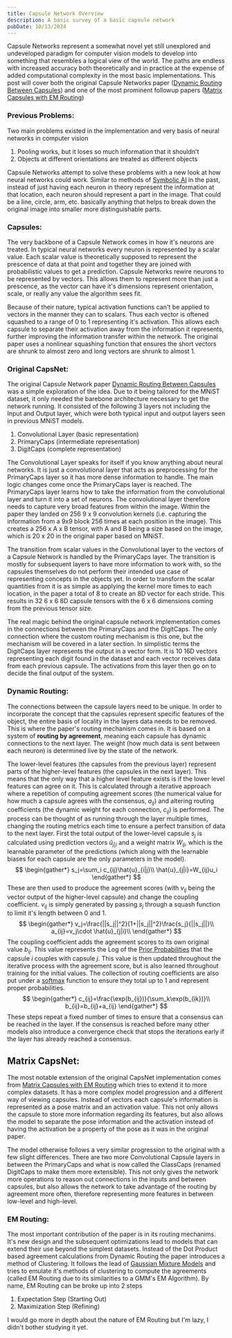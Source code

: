 ```yaml
---
title: Capsule Network Overview
description: A basic survey of a basic capsule network
pubDate: 10/13/2024
---
```

Capsule Networks represent a somewhat novel yet still unexplored and undeveloped paradigm for computer vision models to develop into something that resembles a logical view of the world. The paths are endless with increased accuracy both theoretically and in practice at the expense of added computational complexity in the most basic implementations. This post will cover both the original Capsule Networks paper ([Dynamic Routing Between Capsules](https://arxiv.org/abs/1710.09829)) and one of the most prominent followup papers ([Matrix Capsules with EM Routing](https://openreview.net/pdf?id=HJWLfGWRb))
### Previous Problems:
Two main problems existed in the implementation and very basis of neural networks in computer vision
1. Pooling works, but it loses so much information that it shouldn't
2. Objects at different orientations are treated as different objects

Capsule Networks attempt to solve these problems with a new look at how neural networks could work. Similar to methods of [Symbolic AI](https://www.datacamp.com/blog/what-is-symbolic-ai) in the past, instead of just having each neuron in theory represent the information at that location, each neuron should represent a part in the image. That could be a line, circle, arm, etc. basically anything that helps to break down the original image into smaller more distinguishable parts.
### Capsules:
The very backbone of a Capsule Network comes in how it's neurons are treated. In typical neural networks every neuron is represented by a scalar value. Each scalar value is theoretically supposed to represent the prescence of data at that point and together they are joined with probabilistic values to get a prediction. Capsule Networks rewire neurons to be represented by vectors. This allows them to represent more than just a prescence, as the vector can have it's dimensions represent orientation, scale, or really any value the algorithm sees fit.

Because of their nature, typical activation functions can't be applied to vectors in the manner they can to scalars. Thus each vector is oftened squashed to a range of 0 to 1 representing it's activation. This allows each capsule to separate their activation away from the information it represents, further improving the information transfer within the network. The original paper uses a nonlinear squashing function that ensures the short vectors are shrunk to almost zero and long vectors are shrunk to almost 1.

### Original CapsNet:
The original Capsule Network paper [Dynamic Routing Between Capsules](https://arxiv.org/abs/1710.09829) was a simple exploration of the idea. Due to it being tailored for the MNiST dataset, it only needed the barebone architecture necessary to get the network running. It consisted of the following 3 layers not including the Input and Output layer, which were both typical input and output layers seen in previous MNiST models.
1. Convolutional Layer (basic representation)
2. PrimaryCaps (intermediate representation)
3. DigitCaps (complete representation)

The Convolutional Layer speaks for itself if you know anything about neural networks. It is just a convolutional layer that acts as preprocessing for the PrimaryCaps layer so it has more dense information to handle. The main logic changes come once the PrimaryCaps layer is reached. The PrimaryCaps layer learns how to take the information from the convolutional layer and turn it into a set of neurons. The convolutional layer therefore needs to capture very broad features from within the image. Within the paper they landed on 256 9 x 9 convolution kernels (i.e. capturing the information from a 9x9 block 256 times at each position in the image). This creates a 256 x A x B tensor, with A and B being a size based on the image, which is 20 x 20 in the original paper based on MNiST.

The transition from scalar values in the Convolutional layer to the vectors of a Capsule Network is handled by the PrimaryCaps layer. The transition is mostly for subsequent layers to have more information to work with, so the capsules themselves do not perform their intended use case of representing concepts in the objects yet. In order to transform the scalar quantities from it is as simple as applying the kernel more times to each location, in the paper a total of 8 to create an 8D vector for each stride. This results in 32 6 x 6 8D capsule tensors with the 6 x 6 dimensions coming from the previous tensor size.

The real magic behind the original capsule network implementation comes in the connections between the PrimaryCaps and the DigitCaps. The only connection where the custom routing mechanism is this one, but the mechanism will be covered in a later section. In simplistic terms the DigitCaps layer represents the output in a vector form. It is 10 16D vectors representing each digit found in the dataset and each vector receives data from each previous capsule. The activations from this layer then go on to decide the final output of the system.
### Dynamic Routing:
The connections between the capsule layers need to be unique. In order to incorporate the concept that the capsules represent specific features of the object, the entire basis of locality in the layers data needs to be removed. This is where the paper's routing mechanism comes in. It is based on a system of **routing by agreement**, meaning each capsule has dynamic connections to the next layer. The weight (how much data is sent between each neuron) is determined live by the state of the network. 

The lower-level features (the capsules from the previous layer) represent parts of the higher-level features (the capsules in the next layer). This means that the only way that a higher level feature exists is if the lower level features can agree on it. This is calculated through a iterative approach where a repetition of computing agreement scores (the numerical value for how much a capsule agrees with the consensus, $a_{ij}$) and altering routing coefficients (the dynamic weight for each connection, $c_{ij}$) is performed. The process can be thought of as running through the layer multiple times, changing the routing metrics each time to ensure a perfect transition of data to the next layer. First the total output of the lower-level capsule $s_j$ is calculated using prediction vectors $\hat{u}_{j|i}$ and a weight matrix $W_{ij}$, which is the learnable parameter of the predictions (which along with the learnable biases for each capsule are the only parameters in the model).
$$
\begin{gather*}
s_j=\sum_i c_{ij}\hat{u}_{i|j}\\
\hat{u}_{j|i}=W_{ij}u_i
\end{gather*}
$$
These are then used to produce the agreement scores (with $v_{ij}$ being the vector output of the higher-level capsule) and change the coupling coefficient. $v_{ij}$ is simply generated by passing $s_j$ through a squash function to limit it's length between 0 and 1.
$$
\begin{gather*}
v_j=\frac{||s_j||^2}{1+||s_j||^2}\frac{s_j}{||s_j||}\\
a_{ij}=v_j\cdot \hat{u}_{j|i}\\
\end{gather*}
$$ 
The coupling coefficient adds the agreement scores to its own original value $b_{ij}$. This value represents the Log of the [Prior Probabilities](https://www.statlect.com/glossary/prior-probability) that the capsule $i$ couples with capsule $j$. This value is then updated throughout the iterative process with the agreement score, but is also learned throughout training for the initial values. The collection of routing coefficients are also put under a [softmax](https://medium.com/@hunter-j-phillips/a-simple-introduction-to-softmax-287712d69bac) function to ensure they total up to 1 and represent proper probabilities.
$$
\begin{gather*}
c_{ij}=\frac{\exp(b_{ij})}{\sum_k\exp(b_{ik})}\\
b_{ij}=b_{ij}+a_{ij}
\end{gather*}
$$
These steps repeat a fixed number of times to ensure that a consensus can be reached in the layer. If the consensus is reached before many other models also introduce a convergence check that stops the iterations early if the layer has already reached a consensus.

## Matrix CapsNet:
The most notable extension of the original CapsNet implementation comes from [Matrix Capsules with EM Routing](https://openreview.net/pdf?id=HJWLfGWRb) which tries to extend it to more complex datasets. It has a more complex model progression and a different way of viewing capsules. Instead of vectors each capsule's information is represented as a pose matrix and an activation value. This not only allows the capsule to store more information regarding its features, but also allows the model to separate the pose information and the activation instead of having the activation be a property of the pose as it was in the original paper.

The model otherwise follows a very similar progression to the original with a few slight differences. There are two more Convolutional Capsule layers in between the PrimaryCaps and what is now called the ClassCaps (renamed DigitCaps to make them more extensible). This not only gives the network more operations to reason out connections in the inputs and between capsules, but also allows the network to take advantage of the routing by agreement more often, therefore representing more features in between low-level and high-level.

### EM Routing:
The most important contribution of the paper is in its routing mechanims. It's new design and the subsequent optimizations lead to models that can extend their use beyond the simplest datasets. Instead of the Dot Product based agreement calculations from Dynamic Routing the paper introduces a method of Clustering. It follows the lead of [Gaussian Mixture Models](https://builtin.com/articles/gaussian-mixture-model) and tries to emulate it's methods of clustering to compute the agreements (called EM Routing due to its similarities to a GMM's EM Algorithm). By name, EM Routing can be broke up into 2 steps
1. Expectation Step (Starting Out)
2. Maximization Step (Refining)

I would go more in depth about the nature of EM Routing but I'm lazy, I didn't bother studying it yet.
